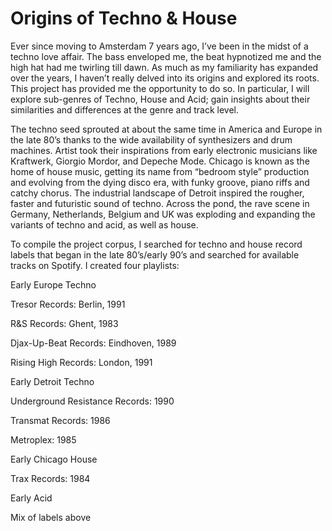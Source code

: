 # Origins of Techno & House 
Ever since moving to Amsterdam 7 years ago, I’ve been in the midst of a techno love affair. The bass enveloped me, the beat hypnotized me and the high hat had me twirling till dawn. As much as my familiarity has expanded over the years, I haven’t really delved into its origins and explored its roots. This project has provided me the opportunity to do so.  In particular, I will explore sub-genres of Techno, House and Acid; gain insights about their similarities and differences at the genre and track level.  

The techno seed sprouted at about the same time in America and Europe in the late 80’s thanks to the wide availability of synthesizers and drum machines. Artist took their inspirations from early electronic musicians like Kraftwerk, Giorgio Mordor, and Depeche Mode. Chicago is known as the home of house music, getting its name from “bedroom style” production and evolving from the dying disco era, with funky groove, piano riffs and catchy chorus. The industrial landscape of Detroit inspired the rougher, faster and futuristic sound of techno. Across the pond, the rave scene in Germany, Netherlands, Belgium and UK was exploding and expanding the variants of techno and acid, as well as house.  

To compile the project corpus, I searched for techno and house record labels that began in the late 80’s/early 90’s and searched for available tracks on Spotify. I created four playlists:  

Early Europe Techno 

Tresor Records: Berlin, 1991 

R&S Records: Ghent, 1983 

Djax-Up-Beat Records: Eindhoven, 1989 

Rising High Records: London, 1991 

Early Detroit Techno 

Underground Resistance Records: 1990 

Transmat Records: 1986  

Metroplex: 1985  

Early Chicago House  

Trax Records: 1984 

Early Acid  

Mix of labels above  

